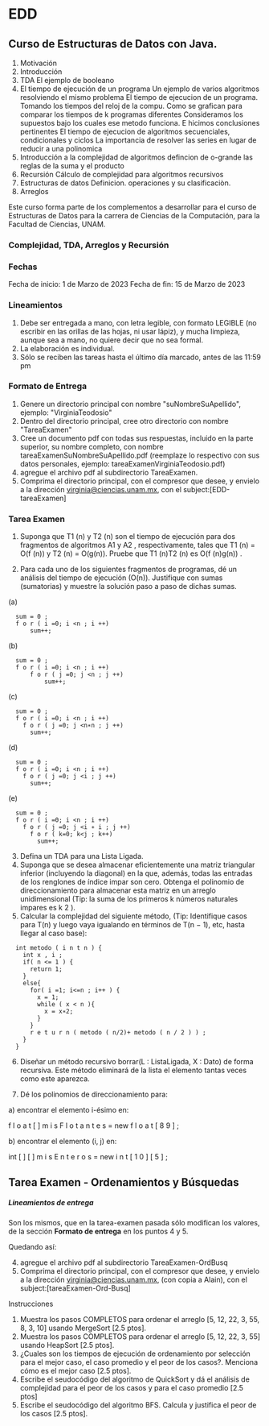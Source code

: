 # EDD
## Curso de Estructuras de Datos con Java.

1. Motivación
2. Introducción
3. TDA
   El ejemplo de booleano
5. El tiempo de ejecución de un programa
   Un ejemplo de varios algoritmos resolviendo el mismo problema
   El tiempo de ejecucion de un programa. Tomando los tiempos del reloj de la compu.
   Como se grafican para comparar los tiempos de k programas diferentes
   Consideramos los supuestos bajo los cuales ese metodo funciona. E hicimos conclusiones pertinentes
   El tiempo de ejecucion de algoritmos secuenciales, condicionales y ciclos
   La importancia de resolver las series en lugar de reducir a una polinomica
7. Introducción a la complejidad de algoritmos
   defincion de o-grande
   las reglas de la suma y el producto
8. Recursión
   Cálculo de complejidad para algoritmos recursivos
9. Estructuras de datos
   Definicion. operaciones y su clasificaciòn.    
10. Arreglos  




Este curso forma parte de los complementos a desarrollar para el curso de Estructuras de Datos para la carrera de Ciencias de la Computación, para la Facultad de Ciencias, UNAM.

### Complejidad, TDA, Arreglos y Recursión

### Fechas
Fecha de inicio:  1 de Marzo de 2023
Fecha de fin: 15 de Marzo de 2023

### Lineamientos
1. Debe ser entregada a mano, con letra legible, con formato LEGIBLE (no escribir
en las orillas de las hojas, ni usar lápiz), y mucha limpieza, aunque sea a mano, no
quiere decir que no sea formal.
2. La elaboración es individual.
3. Sólo se reciben las tareas hasta el último día marcado, antes de las 11:59 pm

### Formato de Entrega
1. Genere un directorio principal con nombre "suNombreSuApellido", ejemplo: "VirginiaTeodosio"
2. Dentro del directorio principal, cree otro directorio con nombre "TareaExamen"
3. Cree un documento pdf con todas sus respuestas, incluido en la parte superior, su nombre completo, con nombre tareaExamenSuNombreSuApellido.pdf (reemplaze lo respectivo con sus datos personales, ejemplo: tareaExamenVirginiaTeodosio.pdf)
4. agregue el archivo pdf al subdirectorio TareaExamen.
5. Comprima el directorio principal, con el compresor que desee, y envielo a la dirección virginia@ciencias.unam.mx, con el subject:[EDD-tareaExamen]

### Tarea Examen 

1. Suponga que T1 (n) y T2 (n) son el tiempo de ejecución para dos fragmentos
de algoritmos A1 y A2 , respectivamente, tales que T1 (n) = O(f (n)) y T2 (n) =
O(g(n)). Pruebe que T1 (n)T2 (n) es O(f (n)g(n)) .

2. Para cada uno de los siguientes fragmentos de programas, dé un análisis
del tiempo de ejecución (O(n)). Justifique con sumas (sumatorias) y muestre la solución paso a paso de dichas sumas.

(a)
```{r}
  sum = 0 ;
  f o r ( i =0; i <n ; i ++)
      sum++;
```
  
(b)
```{r}
  sum = 0 ;
  f o r ( i =0; i <n ; i ++)
      f o r ( j =0; j <n ; j ++)
          sum++;
```

(c)
```{r}
  sum = 0 ;
  f o r ( i =0; i <n ; i ++)
    f o r ( j =0; j <n∗n ; j ++)
      sum++;
```

(d)
```{r}
  sum = 0 ;
  f o r ( i =0; i <n ; i ++)
    f o r ( j =0; j <i ; j ++)
      sum++;
```

(e)
```{r}
  sum = 0 ;
  f o r ( i =0; i <n ; i ++)
    f o r ( j =0; j <i ∗ i ; j ++)
      f o r ( k=0; k<j ; k++)
        sum++;
```

3. Defina un TDA para una Lista Ligada.
4. Suponga que se desea almacenar eficientemente una matriz triangular inferior (incluyendo la diagonal) en la que, además, todas las entradas de los
renglones de ı́ndice impar son cero. Obtenga el polinomio de direccionamiento para almacenar esta matriz en un arreglo unidimensional (Tip: la suma de los primeros k números naturales impares es k 2 ).
5. Calcular la complejidad del siguiente método, (Tip: Identifique casos para T(n) y luego vaya igualando en términos de T(n − 1), etc, hasta llegar al caso base):
```{r}
  int metodo ( i n t n ) {
    int x , i ;
    if( n <= 1 ) {
      return 1;
    }
    else{
      for( i =1; i<=n ; i++ ) {
        x = 1;
        while ( x < n ){
          x = x∗2;
        }
      }
      r e t u r n ( metodo ( n/2)+ metodo ( n / 2 ) ) ;
    }
  }
```
6. Diseñar un método recursivo borrar(L : ListaLigada, X : Dato) de forma recursiva. Este método eliminará de la lista el elemento tantas veces como este
aparezca.

7. Dé los polinomios de direccionamiento para:

a) encontrar el elemento i-ésimo en:

f l o a t [ ] m i s F l o t a n t e s = new f l o a t [ 8 9 ] ;

b) encontrar el elemento (i, j) en:

int [ ] [ ] m i s E n t e r o s = new i n t [ 1 0 ] [ 5 ] ;

## Tarea Examen - Ordenamientos y Búsquedas

##### Lineamientos de entrega 
Son los mismos, que en la tarea-examen pasada sólo modifican los valores, de la sección **Formato de entrega** en los puntos 4 y 5.

Quedando así:

4. agregue el archivo pdf al subdirectorio TareaExamen-OrdBusq
5. Comprima el directorio principal, con el compresor que desee, y envielo a la dirección virginia@ciencias.unam.mx, (con copia a Alain), con el subject:[tareaExamen-Ord-Busq]

Instrucciones
1. Muestra los pasos COMPLETOS para ordenar el arreglo [5, 12, 22, 3, 55, 8, 3, 10] usando MergeSort [2.5 ptos].
2. Muestra los pasos COMPLETOS para ordenar el arreglo [5, 12, 22, 3, 55] usando HeapSort
[2.5 ptos].
3. ¿Cuales son los tiempos de ejecución de ordenamiento por selección para el mejor caso, el
caso promedio y el peor de los casos?. Menciona cómo es el mejor caso [2.5 ptos].
4. Escribe el seudocódigo del algoritmo de QuickSort y dá el análisis de complejidad para el
peor de los casos y para el caso promedio [2.5 ptos]
5. Escribe el seudocódigo del algoritmo BFS. Calcula y justifica el peor
de los casos [2.5 ptos].
